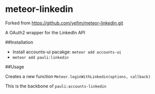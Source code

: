 meteor-linkedin
===============
Forked from https://github.com/yefim/meteor-linkedin.git

A OAuth2 wrapper for the LinkedIn API

##Installation

* Install accounts-ui pacakge: `meteor add accounts-ui`
* `meteor add pauli:linkedin`

##Usage

Creates a new function `Meteor.loginWithLinkedin(options, callback)`

This is the backbone of `pauli:accounts-linkedin`
